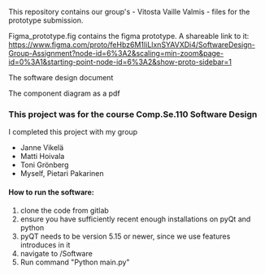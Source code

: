 This repository contains our group's - Vitosta Vaille Valmis - files for the prototype submission.

Figma_prototype.fig contains the figma prototype. 
A shareable link to it: https://www.figma.com/proto/feHbz6M1IiLlxnSYAVXDi4/SoftwareDesign-Group-Assignment?node-id=6%3A2&scaling=min-zoom&page-id=0%3A1&starting-point-node-id=6%3A2&show-proto-sidebar=1

The software design document

The component diagram as a pdf


### This project was for the course Comp.Se.110 Software Design
I completed this project with my group 
- Janne Vikelä
- Matti Hoivala
- Toni Grönberg
- Myself, Pietari Pakarinen

#### How to run the software:
1. clone the code from gitlab
2. ensure you have sufficiently recent enough installations on pyQt and python
 2. pyQT needs to be version 5.15 or newer, since we use features introduces in it
3. navigate to /Software
4. Run command "Python main.py"
